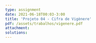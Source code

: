 ```yaml
---
type: assignment
date: 2021-06-18T00:03-3:00
title: 'Projeto 04 - Cifra de Vigènere'
pdf: /assets/trabalhos/vigenere.pdf
attachment: 
solutions: 
---
```

